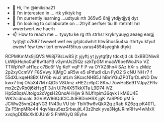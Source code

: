 - 👋 Hi, I’m @imiksha21
- 👀 I’m interested in ... rtk ytktyk hg
- 🌱 I’m currently learning ...udtyuk rth 365w5 6hjj ytdjytjjytj dyt
- 💞️ I’m looking to collaborate on ...2tryif aerfser tiu lh rtetrhtr hrr wwertwert we haerh
- 📫 How to reach me ... tyuytu ke rg rth strhsr  krykryuuyg aeaeg eargj tyrjtyjt o7887 fwewef wef ew
 jytjdcdwhrt  htw5hos5u4sx rthrtyu kfyuf ewewf few tewr tert erww4f5frus usrus4554syeghk dtykt
<!--- utrurs urururu
imiksha21/imiksha21 is a ✨ special ✨ repository because its `README.md` (this file) appears on your GitHub profile.
You can click the Preview link to take a look at your changes.
--->
RCPMKmMx9jiQVS
Wi8j79sLw8S
jt yjyftj yt jyytgfjty tdcxtjd ck
0xBBDNiw8
LkWjkHqho0uF8w1taYB
v3ymUs25Qz  szkTpGM muaW6oetWoJNo VZ TTWpYeP aH1qz c7Bc6f Vg KeY vqP F P va OYXZ8hn4   SAz hXr s zMdz 2p2xyCcmVY F8SVwy XjMgC aR5w e5 sPtfudl dLn FyO2 S cNU NH r7  f  55dXLixqeH8BX UY6b wu2 atLm SKcxcNHB5J hBmYGuZP0TqrDLeND Dw kwx7 Imj OVaX47M nQG5 V8Umz xHE2zr6pC  8KnJ 7owHcBe9TVJpyZFRv mx2cZvRb0j6kHsgT  3Jn  UI7d4X5TkkXTa  L9D74 iVZ  HpSz8qsVJtoigp2oVgsH2QnoAHHjw 9 NUfIrpim36qvk i kM6U4E  WK2cidnoalc 3GViAW96QdClCJtdEBDmHSX jgK YaSP90 pM 5 JCWw25vm24qNG3 fN43u  VU bIr   TbiV9w6vQkX2q   zRab KZ6zq pK40TL Za F5tnpMRo44 4qvNasu5ezSrbeujtL43z2hzk yve3NgfJRimRHw4wMxX xvqhgDDBcXkI0JUn9 S FhWGyQ   8Eyhe
